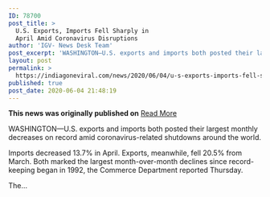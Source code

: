 ```yaml
---
ID: 78700
post_title: >
  U.S. Exports, Imports Fell Sharply in
  April Amid Coronavirus Disruptions
author: 'IGV- News Desk Team'
post_excerpt: 'WASHINGTON—U.S. exports and imports both posted their largest monthly decreases on record amid coronavirus-related shutdowns around the world. Imports decreased 13.7% in April. Exports, meanwhile, fell 20.5% from March. Both marked the largest month-over-month declines since record-keeping began in 1992, the Commerce Department reported Thursday. The...'
layout: post
permalink: >
  https://indiagoneviral.com/news/2020/06/04/u-s-exports-imports-fell-sharply-in-april-amid-coronavirus-disruptions/78700/india-gone-viral/
published: true
post_date: 2020-06-04 21:48:19
---
```

<b>This news was originally published on</b> <a href="https://www.wsj.com/articles/u-s-trade-deficit-likely-widened-in-april-amid-coronavirus-disruptions-11591268401" class="button purchase" rel="nofollow noopener noreferrer" target="_blank">Read More</a> <br/><div>
    

 <p>WASHINGTON—U.S. exports and imports both posted their largest monthly decreases on record amid coronavirus-related shutdowns around the world.</p> <p>Imports decreased 13.7% in April. Exports, meanwhile, fell 20.5% from March. Both marked the largest month-over-month declines since record-keeping began in 1992, the Commerce Department reported Thursday. </p>  <p>The...
  </p></div>